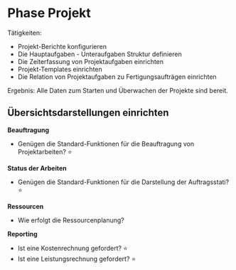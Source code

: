 # Phase Projekt

Tätigkeiten:

* Projekt-Berichte konfigurieren
* Die Hauptaufgaben - Unteraufgaben Struktur definieren
* Die Zeiterfassung von Projektaufgaben einrichten
* Projekt-Templates einrichten
* Die Relation von Projektaufgaben zu Fertigungsaufträgen einrichten

Ergebnis: Alle Daten zum Starten und Überwachen der Projekte sind bereit.

## Übersichtsdarstellungen einrichten

**Beauftragung**

- Genügen die Standard-Funktionen für die Beauftragung von Projektarbeiten? ⭐

**Status der Arbeiten**

- Genügen die Standard-Funktionen für die Darstellung der Auftragsstati? ⭐

**Ressourcen**

- Wie erfolgt die Ressourcenplanung?

**Reporting**

- Ist eine Kostenrechnung gefordert? ⭐
- Ist eine Leistungsrechnung gefordert? ⭐
